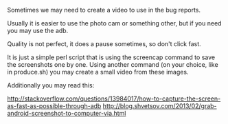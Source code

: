 Sometimes we may need to create a video to use in the bug reports.

Usually it is easier to use the photo cam or something other, but if you need you may use the adb.

Quality is not perfect, it does a pause sometimes, so don't click fast.

It is just a simple perl script that is using the screencap command to save the screenshots one by one.
Using another command (on your choice, like in produce.sh) you may create a small video from these images.

Additionally you may read this:

http://stackoverflow.com/questions/13984017/how-to-capture-the-screen-as-fast-as-possible-through-adb
http://blog.shvetsov.com/2013/02/grab-android-screenshot-to-computer-via.html
